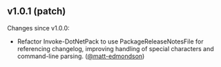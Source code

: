 ## v1.0.1 (patch)

Changes since v1.0.0:

- Refactor Invoke-DotNetPack to use PackageReleaseNotesFile for referencing changelog, improving handling of special characters and command-line parsing. ([@matt-edmondson](https://github.com/matt-edmondson))

